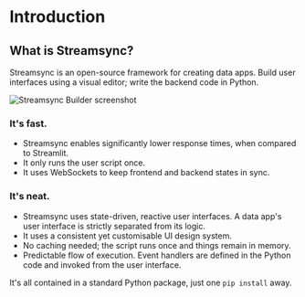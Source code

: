 ﻿# Introduction

## What is Streamsync?

Streamsync is an open-source framework for creating data apps. Build user interfaces using a visual editor; write the backend code in Python.

![Streamsync Builder screenshot](./images/sc1.png)

### It's fast.

- Streamsync enables significantly lower response times, when compared to Streamlit.
- It only runs the user script once.
- It uses WebSockets to keep frontend and backend states in sync.

### It's neat.

- Streamsync uses state-driven, reactive user interfaces. A data app's user interface is strictly separated from its logic.
- It uses a consistent yet customisable UI design system.
- No caching needed; the script runs once and things remain in memory.
- Predictable flow of execution. Event handlers are defined in the Python code and invoked from the user interface.

It's all contained in a standard Python package, just one `pip install` away.
